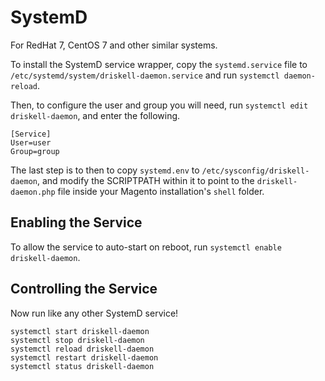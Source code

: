 # SystemD

For RedHat 7, CentOS 7 and other similar systems.

To install the SystemD service wrapper, copy the `systemd.service` file to `/etc/systemd/system/driskell-daemon.service` and run `systemctl daemon-reload`.

Then, to configure the user and group you will need, run `systemctl edit driskell-daemon`, and enter the following.

```
[Service]
User=user
Group=group
```

The last step is to then to copy `systemd.env` to `/etc/sysconfig/driskell-daemon`, and modify the SCRIPTPATH within it to point to the `driskell-daemon.php` file inside your Magento installation's `shell` folder.

## Enabling the Service

To allow the service to auto-start on reboot, run `systemctl enable driskell-daemon`.

## Controlling the Service

Now run like any other SystemD service!

```
systemctl start driskell-daemon
systemctl stop driskell-daemon
systemctl reload driskell-daemon
systemctl restart driskell-daemon
systemctl status driskell-daemon
```
